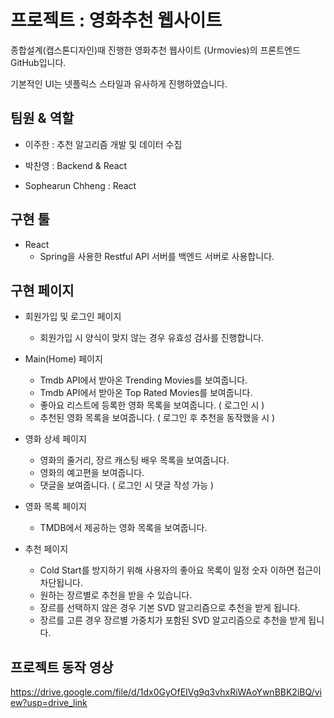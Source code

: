 # 프로젝트 : 영화추천 웹사이트
종합설계(캡스톤디자인)때 진행한 영화추천 웹사이트 (Urmovies)의 프론트엔드 GitHub입니다.
 
기본적인 UI는 넷플릭스 스타일과 유사하게 진행하였습니다.

## 팀원 & 역할
- 이주한 : 추천 알고리즘 개발 및 데이터 수집

- 박찬영 : Backend & React

- Sophearun Chheng : React

## 구현 툴
- React
   - Spring을 사용한 Restful API 서버를 백엔드 서버로 사용합니다.
## 구현 페이지
- 회원가입 및 로그인 페이지
   - 회원가입 시 양식이 맞지 않는 경우 유효성 검사를 진행합니다.

- Main(Home) 페이지  
    - Tmdb API에서 받아온 Trending Movies를 보여줍니다.
    - Tmdb API에서 받아온 Top Rated Movies를 보여줍니다.
    - 좋아요 리스트에 등록한 영화 목록을 보여줍니다. ( 로그인 시 )
    - 추천된 영화 목록을 보여줍니다. ( 로그인 후 추천을 동작했을 시 )
 
- 영화 상세 페이지
  - 영화의 줄거리, 장르 캐스팅 배우 목록을 보여줍니다.
  - 영화의 예고편을 보여줍니다.
  - 댓글을 보여줍니다. ( 로그인 시 댓글 작성 가능 )
  
- 영화 목록 페이지
  - TMDB에서 제공하는 영화 목록을 보여줍니다.
  
- 추천 페이지
  - Cold Start를 방지하기 위해 사용자의 좋아요 목록이 일정 숫자 이하면 접근이 차단됩니다.
  - 원하는 장르별로 추천을 받을 수 있습니다.
  - 장르를 선택하지 않은 경우 기본 SVD 알고리즘으로 추천을 받게 됩니다.
  - 장르를 고른 경우 장르별 가중치가 포함된 SVD 알고리즘으로 추천을 받게 됩니다.
  

## 프로젝트 동작 영상
https://drive.google.com/file/d/1dx0GyOfEIVg9q3vhxRiWAoYwnBBK2iBQ/view?usp=drive_link
